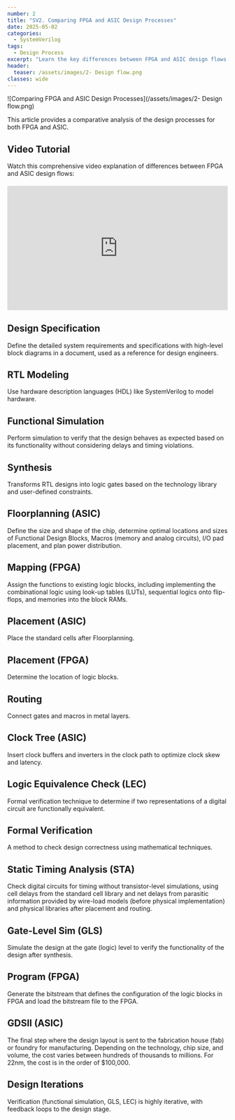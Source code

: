 ```yaml
---
number: 2
title: "SV2. Comparing FPGA and ASIC Design Processes"
date: 2025-05-02
categories:
  - SystemVerilog
tags:
  - Design Process
excerpt: "Learn the key differences between FPGA and ASIC design flows. Understand when to choose each approach and the trade-offs involved in hardware design decisions."
header:
  teaser: /assets/images/2- Design flow.png
classes: wide
---
```



![Comparing FPGA and ASIC Design Processes](/assets/images/2- Design flow.png)


This article provides a comparative analysis of the design processes for both FPGA and ASIC.

## Video Tutorial

Watch this comprehensive video explanation of differences between FPGA and ASIC design flows:

<div class="video-container" style="position: relative; padding-bottom: 56.25%; height: 0; overflow: hidden; max-width: 100%; margin: 20px 0;">
  <iframe 
    src="https://www.youtube.com/embed/mMqwQk3Keyw" 
    style="position: absolute; top: 0; left: 0; width: 100%; height: 100%;" 
    frameborder="0" 
    allowfullscreen>
  </iframe>
</div>

## Design Specification
Define the detailed system requirements and specifications with high-level block diagrams in a document, used as a reference for design engineers.

## RTL Modeling
Use hardware description languages (HDL) like SystemVerilog to model hardware.

## Functional Simulation
Perform simulation to verify that the design behaves as expected based on its functionality without considering delays and timing violations.

## Synthesis
Transforms RTL designs into logic gates based on the technology library and user-defined constraints.

## Floorplanning (ASIC)
Define the size and shape of the chip, determine optimal locations and sizes of Functional Design Blocks, Macros (memory and analog circuits), I/O pad placement, and plan power distribution.

## Mapping (FPGA)
Assign the functions to existing logic blocks, including implementing the combinational logic using look-up tables (LUTs), sequential logics onto flip-flops, and memories into the block RAMs.

## Placement (ASIC)
Place the standard cells after Floorplanning.

## Placement (FPGA)
Determine the location of logic blocks.

## Routing
Connect gates and macros in metal layers.

## Clock Tree (ASIC)
Insert clock buffers and inverters in the clock path to optimize clock skew and latency.

## Logic Equivalence Check (LEC)
Formal verification technique to determine if two representations of a digital circuit are functionally equivalent.

## Formal Verification
A method to check design correctness using mathematical techniques.

## Static Timing Analysis (STA)
Check digital circuits for timing without transistor-level simulations, using cell delays from the standard cell library and net delays from parasitic information provided by wire-load models (before physical implementation) and physical libraries after placement and routing.

## Gate-Level Sim (GLS)
Simulate the design at the gate (logic) level to verify the functionality of the design after synthesis.

## Program (FPGA)
Generate the bitstream that defines the configuration of the logic blocks in FPGA and load the bitstream file to the FPGA.

## GDSII (ASIC)
The final step where the design layout is sent to the fabrication house (fab) or foundry for manufacturing. Depending on the technology, chip size, and volume, the cost varies between hundreds of thousands to millions. For 22nm, the cost is in the order of $100,000.

## Design Iterations
Verification (functional simulation, GLS, LEC) is highly iterative, with feedback loops to the design stage.

